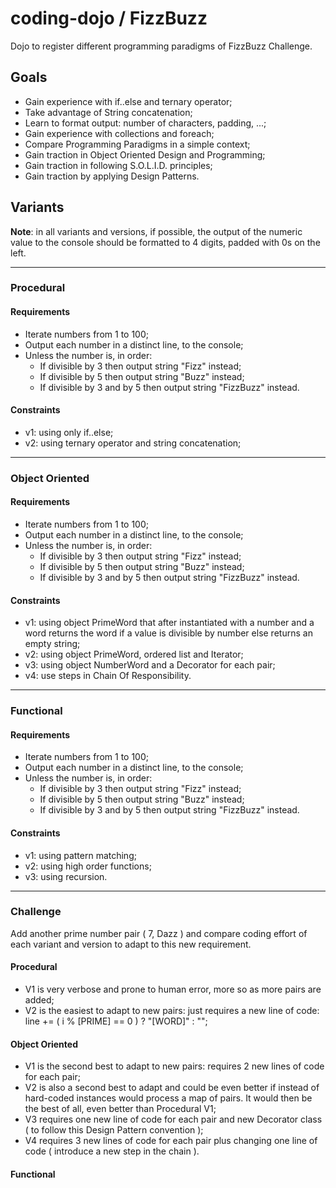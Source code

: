 coding-dojo / FizzBuzz
======================

Dojo to register different programming paradigms of FizzBuzz Challenge.

## Goals

- Gain experience with if..else and ternary operator;
- Take advantage of String concatenation;
- Learn to format output: number of characters, padding, ...;
- Gain experience with collections and foreach;
- Compare Programming Paradigms in a simple context;
- Gain traction in Object Oriented Design and Programming;
- Gain traction in following S.O.L.I.D. principles;
- Gain traction by applying Design Patterns.

## Variants

**Note**: in all variants and versions, if possible, the output of the numeric value to the console should be formatted to 4 digits, padded with 0s on the left.

----

### Procedural

#### Requirements

- Iterate numbers from 1 to 100;
- Output each number in a distinct line, to the console;
- Unless the number is, in order:
  - If divisible by 3 then output string "Fizz" instead;
  - If divisible by 5 then output string "Buzz" instead;
  - If divisible by 3 and by 5 then output string "FizzBuzz" instead.

#### Constraints

- v1: using only if..else;
- v2: using ternary operator and string concatenation;

----

### Object Oriented

#### Requirements

- Iterate numbers from 1 to 100;
- Output each number in a distinct line, to the console;
- Unless the number is, in order:
  - If divisible by 3 then output string "Fizz" instead;
  - If divisible by 5 then output string "Buzz" instead;
  - If divisible by 3 and by 5 then output string "FizzBuzz" instead.

#### Constraints

- v1: using object PrimeWord that after instantiated with a number and a word returns the word if a value is divisible by number else returns an empty string;
- v2: using object PrimeWord, ordered list and Iterator;
- v3: using object NumberWord and a Decorator for each pair;
- v4: use steps in Chain Of Responsibility.

----

### Functional

#### Requirements

- Iterate numbers from 1 to 100;
- Output each number in a distinct line, to the console;
- Unless the number is, in order:
  - If divisible by 3 then output string "Fizz" instead;
  - If divisible by 5 then output string "Buzz" instead;
  - If divisible by 3 and by 5 then output string "FizzBuzz" instead.

#### Constraints

- v1: using pattern matching;
- v2: using high order functions;
- v3: using recursion.

----

### Challenge

Add another prime number pair ( 7, Dazz ) and compare coding effort of each variant and version to adapt to this new requirement.

#### Procedural

- V1 is very verbose and prone to human error, more so as more pairs are added;
- V2 is the easiest to adapt to new pairs: just requires a new line of code: line += ( i % [PRIME] == 0 ) ? "[WORD]" : "";

#### Object Oriented

- V1 is the second best to adapt to new pairs: requires 2 new lines of code for each pair;
- V2 is also a second best to adapt and could be even better if instead of hard-coded instances would process a map of pairs. It would then be the best of all, even better than Procedural V1;
- V3 requires one new line of code for each pair and new Decorator class ( to follow this Design Pattern convention );
- V4 requires 3 new lines of code for each pair plus changing one line of code ( introduce a new step in the chain ).

#### Functional
